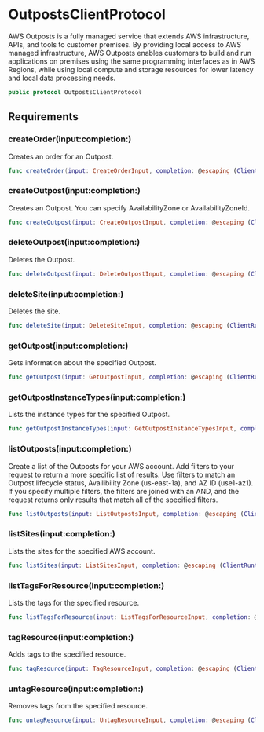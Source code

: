 # OutpostsClientProtocol

AWS Outposts is a fully managed service that extends AWS infrastructure, APIs, and tools to customer premises. By providing local access to AWS managed infrastructure, AWS Outposts enables customers to build and run applications on premises using the same programming interfaces as in AWS Regions, while using local compute and storage resources for lower latency and local data processing needs.

``` swift
public protocol OutpostsClientProtocol 
```

## Requirements

### createOrder(input:completion:)

Creates an order for an Outpost.

``` swift
func createOrder(input: CreateOrderInput, completion: @escaping (ClientRuntime.SdkResult<CreateOrderOutputResponse, CreateOrderOutputError>) -> Void)
```

### createOutpost(input:completion:)

Creates an Outpost. You can specify AvailabilityZone or AvailabilityZoneId.

``` swift
func createOutpost(input: CreateOutpostInput, completion: @escaping (ClientRuntime.SdkResult<CreateOutpostOutputResponse, CreateOutpostOutputError>) -> Void)
```

### deleteOutpost(input:completion:)

Deletes the Outpost.

``` swift
func deleteOutpost(input: DeleteOutpostInput, completion: @escaping (ClientRuntime.SdkResult<DeleteOutpostOutputResponse, DeleteOutpostOutputError>) -> Void)
```

### deleteSite(input:completion:)

Deletes the site.

``` swift
func deleteSite(input: DeleteSiteInput, completion: @escaping (ClientRuntime.SdkResult<DeleteSiteOutputResponse, DeleteSiteOutputError>) -> Void)
```

### getOutpost(input:completion:)

Gets information about the specified Outpost.

``` swift
func getOutpost(input: GetOutpostInput, completion: @escaping (ClientRuntime.SdkResult<GetOutpostOutputResponse, GetOutpostOutputError>) -> Void)
```

### getOutpostInstanceTypes(input:completion:)

Lists the instance types for the specified Outpost.

``` swift
func getOutpostInstanceTypes(input: GetOutpostInstanceTypesInput, completion: @escaping (ClientRuntime.SdkResult<GetOutpostInstanceTypesOutputResponse, GetOutpostInstanceTypesOutputError>) -> Void)
```

### listOutposts(input:completion:)

Create a list of the Outposts for your AWS account. Add filters to your request to return a more specific list of results. Use filters to match an Outpost lifecycle status, Availibility Zone (us-east-1a), and AZ ID (use1-az1). If you specify multiple filters, the filters are joined with an AND, and the request returns only results that match all of the specified filters.

``` swift
func listOutposts(input: ListOutpostsInput, completion: @escaping (ClientRuntime.SdkResult<ListOutpostsOutputResponse, ListOutpostsOutputError>) -> Void)
```

### listSites(input:completion:)

Lists the sites for the specified AWS account.

``` swift
func listSites(input: ListSitesInput, completion: @escaping (ClientRuntime.SdkResult<ListSitesOutputResponse, ListSitesOutputError>) -> Void)
```

### listTagsForResource(input:completion:)

Lists the tags for the specified resource.

``` swift
func listTagsForResource(input: ListTagsForResourceInput, completion: @escaping (ClientRuntime.SdkResult<ListTagsForResourceOutputResponse, ListTagsForResourceOutputError>) -> Void)
```

### tagResource(input:completion:)

Adds tags to the specified resource.

``` swift
func tagResource(input: TagResourceInput, completion: @escaping (ClientRuntime.SdkResult<TagResourceOutputResponse, TagResourceOutputError>) -> Void)
```

### untagResource(input:completion:)

Removes tags from the specified resource.

``` swift
func untagResource(input: UntagResourceInput, completion: @escaping (ClientRuntime.SdkResult<UntagResourceOutputResponse, UntagResourceOutputError>) -> Void)
```
